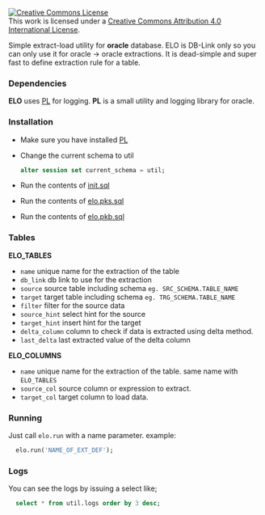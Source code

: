 <a rel="license" href="http://creativecommons.org/licenses/by/4.0/"><img alt="Creative Commons License" style="border-width:0" src="https://i.creativecommons.org/l/by/4.0/88x31.png" /></a><br />This work is licensed under a <a rel="license" href="http://creativecommons.org/licenses/by/4.0/">Creative Commons Attribution 4.0 International License</a>.


Simple extract-load utility for **oracle** database. ELO is DB-Link only so you
can only use it for oracle -> oracle extractions. It is dead-simple and super fast
to define extraction rule for a table.

### Dependencies
  
  **ELO** uses [PL](https://github.com/bluecolor/pl) for logging. 
  **PL** is a small utility and logging library for oracle. 

### Installation

  * Make sure you have installed [PL](https://github.com/bluecolor/pl)

  * Change the current schema to util

    ```sql
    alter session set current_schema = util;
    ```
  
  * Run the contents of [init.sql](src/init.sql)

  * Run the contents of [elo.pks.sql](src/elo.pks.sql)

  * Run the contents of [elo.pkb.sql](src/elo.pkb.sql)

### Tables
  
  **ELO_TABLES**
  
  * `name` unique name for the extraction of the table
  * `db_link` db link to use for the extraction  
  * `source` source table including schema `eg. SRC_SCHEMA.TABLE_NAME`
  * `target` target table including schema `eg. TRG_SCHEMA.TABLE_NAME`
  * `filter` filter for the source data
  * `source_hint` select hint for the source
  * `target_hint` insert hint for the target
  * `delta_column` column to check if data is extracted using delta method.  
  * `last_delta` last extracted value of the delta column

  **ELO_COLUMNS**

  * `name` unique name for the extraction of the table. same name with `ELO_TABLES`
  * `source_col` source column or expression to extract.    
  * `target_col` target column to load data.


### Running

  Just call `elo.run` with a name parameter. example:

  ```sql
    elo.run('NAME_OF_EXT_DEF');
  ```

### Logs

  You can see the logs by issuing a select like;

  ```sql
    select * from util.logs order by 3 desc;
  ```